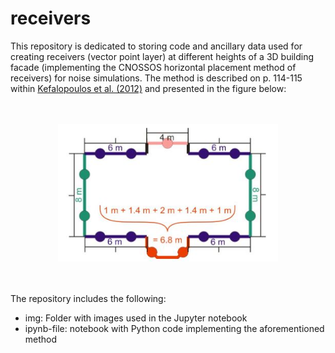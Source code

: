 # receivers
This repository is dedicated to storing code and ancillary data used for creating receivers (vector point layer) at different heights of a 3D building facade (implementing the CNOSSOS horizontal placement method of receivers) for noise simulations. The method is described on p. 114-115 within [Kefalopoulos et al. (2012)](https://publications.jrc.ec.europa.eu/repository/handle/JRC72550) and presented in the figure below:

<br>
<br>


<center><img src="https://github.com/KarolinaPntzt/receivers/blob/main/img/horizontal_placement_of_receivers_method.JPG?raw=True" width=70%)></img></center>


<br>
<br>

The repository includes the following:

- img: Folder with images used in the Jupyter notebook
- ipynb-file: notebook with Python code implementing the aforementioned method
